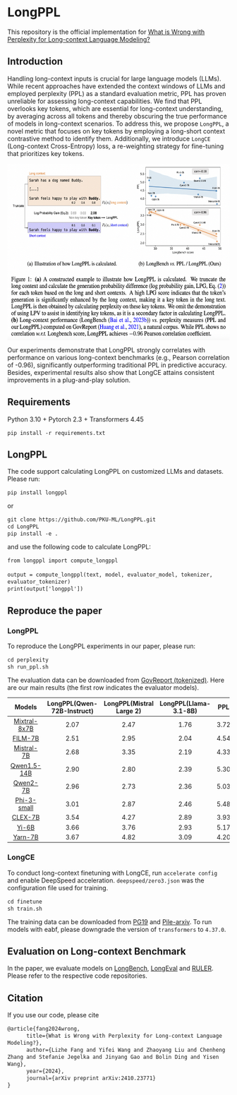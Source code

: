 # LongPPL

This repository is the official implementation for [What is Wrong with Perplexity for Long-context Language Modeling?](https://arxiv.org/abs/2410.23771)

## Introduction

Handling long-context inputs is crucial for large language models (LLMs). While recent approaches have extended the context windows of LLMs and employed perplexity (PPL) as a standard evaluation metric, PPL has proven unreliable for assessing long-context capabilities. We find that PPL overlooks key tokens, which are essential for long-context understanding, by averaging across all tokens and thereby obscuring the true performance of models in long-context scenarios. To address this, we propose `LongPPL`, a novel metric that focuses on key tokens by employing a long-short context contrastive method to identify them. Additionally, we introduce `LongCE` (Long-context Cross-Entropy) loss, a re-weighting strategy for fine-tuning that prioritizes key tokens.

<div align="center">    
    <img src="longppl.png" width = "600" height = "400" alt="LongPPL" align=center />
</div>

Our experiments demonstrate that LongPPL strongly correlates with performance on various long-context benchmarks (e.g., Pearson correlation of -0.96), significantly outperforming traditional PPL in predictive accuracy. Besides, experimental results also show that LongCE attains consistent improvements in a plug-and-play solution.

## Requirements
Python 3.10 + Pytorch 2.3 + Transformers 4.45

```
pip install -r requirements.txt
```

## LongPPL
The code support calculating LongPPL on customized LLMs and datasets. Please run:
```
pip install longppl
```
or 
```
git clone https://github.com/PKU-ML/LongPPL.git
cd LongPPL
pip install -e .
```

and use the following code to calculate LongPPL:

```
from longppl import compute_longppl

output = compute_longppl(text, model, evaluator_model, tokenizer, evaluator_tokenizer)
print(output['longppl'])
```

## Reproduce the paper
### LongPPL
To reproduce the LongPPL experiments in our paper, please run:
```
cd perplexity
sh run_ppl.sh
```
The evaluation data can be downloaded from [GovReport (tokenized)](https://huggingface.co/datasets/emozilla/govreport-test-tokenized). Here are our main results (the first row indicates the evaluator models).

|Models|LongPPL(Qwen-72B-Instruct)|LongPPL(Mistral Large 2)|LongPPL(Llama-3.1-8B)|PPL|
|:---:|:---:|:---:|:---:|:---:|
|[Mixtral-8x7B](https://huggingface.co/mistralai/Mixtral-8x7B-Instruct-v0.1)|2.07|2.47|1.76|3.72|
|[FILM-7B](https://huggingface.co/In2Training/FILM-7B)|2.51|2.95|2.04|4.54|
|[Mistral-7B](https://huggingface.co/mistralai/Mistral-7B-Instruct-v0.2)|2.68|3.35|2.19|4.33|
|[Qwen1.5-14B](https://huggingface.co/Qwen/Qwen1.5-14B)|2.90|2.80|2.39|5.30|
|[Qwen2-7B](https://huggingface.co/Qwen/Qwen2-7B)|2.96|2.73|2.36|5.03|
|[Phi-3-small](https://huggingface.co/microsoft/Phi-3-small-128k-instruct)|3.01|2.87|2.46|5.48|
|[CLEX-7B](https://huggingface.co/DAMO-NLP-SG/CLEX-LLaMA-2-7B-64K)|3.54|4.27|2.89|3.93|
|[Yi-6B](https://huggingface.co/01-ai/Yi-6B-200K)|3.66|3.76|2.93|5.17|
|[Yarn-7B](https://huggingface.co/NousResearch/Yarn-Mistral-7b-128k)|3.67|4.82|3.09|4.20|

### LongCE
To conduct long-context finetuning with LongCE, run `accelerate config` and enable DeepSpeed acceleration. `deepspeed/zero3.json` was the configuration file used for training. 
```
cd finetune
sh train.sh
```
The training data can be downloaded from [PG19](https://huggingface.co/datasets/emozilla/pg19) and [Pile-arxiv](https://huggingface.co/datasets/suolyer/pile_arxiv).
To run models with eabf, please downgrade the version of `transformers` to `4.37.0`.

## Evaluation on Long-context Benchmark
In the paper, we evaluate models on [LongBench](https://github.com/THUDM/LongBench), [LongEval](https://github.com/DachengLi1/LongChat) and [RULER](https://github.com/nvtransfer/RULER). Please refer to the respective code repositories.

## Citation
If you use our code, please cite
```
@article{fang2024wrong,
      title={What is Wrong with Perplexity for Long-context Language Modeling?}, 
      author={Lizhe Fang and Yifei Wang and Zhaoyang Liu and Chenheng Zhang and Stefanie Jegelka and Jinyang Gao and Bolin Ding and Yisen Wang},
      year={2024},
      journal={arXiv preprint arXiv:2410.23771}
}
```